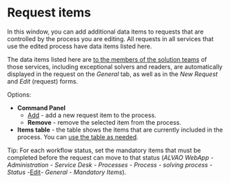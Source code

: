 # Request items
 
In this window, you can add additional data items to requests that are controlled by the process you are editing. All requests in all services that use the edited process have data items listed here.
   
The data items listed here are [to the members of the solution teams](../../../../../../alvao-service-desk/implementation/services/service-roles) of those services, including exceptional solvers and readers, are automatically displayed in the request on the *General* tab, as well as in the *New Request* and *Edit* (request) forms.
  
Options:

- **Command Panel**
    - [Add](request-item) -
 add a new request item to the process.
    - **Remove** - remove the selected item from the process.
- **Items table** - the table shows the items that are currently included in the process. You can [use the table as needed](../../../../../../alvao-asset-management/working-with-tables).

Tip:
For each workflow status, set the mandatory items that must be completed before the request can move to that status (*ALVAO WebApp - Administration - Service Desk - Processes - Process - solving process - Status -*[Edit](status-request/edit)*- General - Mandatory Items*).
